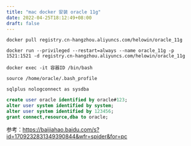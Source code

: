 ```yaml
---
title: "mac docker 安装 oracle 11g"
date: 2022-04-25T18:12:49+08:00
draft: false
---
```

```
docker pull registry.cn-hangzhou.aliyuncs.com/helowin/oracle_11g
```
```
docker run --privileged --restart=always --name oracle_11g -p 1521:1521 -d registry.cn-hangzhou.aliyuncs.com/helowin/oracle_11g
```
```
docker exec -it 容器ID /bin/bash
```
```
source /home/oracle/.bash_profile
```
```
sqlplus nologconnect as sysdba
```
```sql
create user oracle identified by oracle#123;
alter user system identified by system;
alter user system identified by 123456;
grant connect,resource,dba to oracle;
```
参考：https://baijiahao.baidu.com/s?id=1709232831349390844&wfr=spider&for=pc